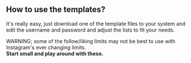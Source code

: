 ## How to use the templates?

It's really easy, just download one of the template files to your system and edit the username and password and adjust the lists to fit your needs. 

WARNING; some of the follow/liking limits may not be best to use with Instagram's ever changing limits.    
**Start small and play around with these.**
